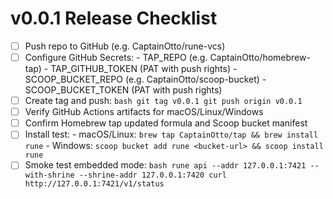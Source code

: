 
# v0.0.1 Release Checklist

- [ ] Push repo to GitHub (e.g. CaptainOtto/rune-vcs)
- [ ] Configure GitHub Secrets:
      - TAP_REPO (e.g. CaptainOtto/homebrew-tap)
      - TAP_GITHUB_TOKEN (PAT with push rights)
      - SCOOP_BUCKET_REPO (e.g. CaptainOtto/scoop-bucket)
      - SCOOP_BUCKET_TOKEN (PAT with push rights)
- [ ] Create tag and push:
      ```bash
      git tag v0.0.1
      git push origin v0.0.1
      ```
- [ ] Verify GitHub Actions artifacts for macOS/Linux/Windows
- [ ] Confirm Homebrew tap updated formula and Scoop bucket manifest
- [ ] Install test:
      - macOS/Linux: `brew tap CaptainOtto/tap && brew install rune`
      - Windows: `scoop bucket add rune <bucket-url> && scoop install rune`
- [ ] Smoke test embedded mode:
      ```bash
      rune api --addr 127.0.0.1:7421 --with-shrine --shrine-addr 127.0.0.1:7420
      curl http://127.0.0.1:7421/v1/status
      ```
